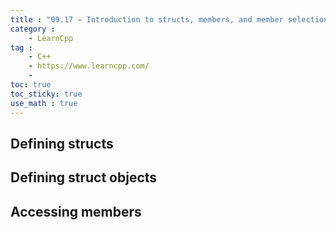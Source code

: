 ```yaml
---
title : "09.17 — Introduction to structs, members, and member selection"
category :
    - LearnCpp
tag : 
    - C++
    - https://www.learncpp.com/
    - 
toc: true  
toc_sticky: true 
use_math : true
---
```




## Defining structs


## Defining struct objects


## Accessing members